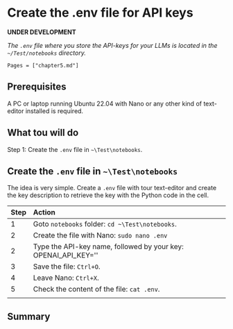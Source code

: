 # Create the .env file for API keys

**UNDER DEVELOPMENT**

*The `.env` file where you store the API-keys for your LLMs is located in the `~/Test/notebooks` directory.*


```@contents
Pages = ["chapter5.md"]
```

## Prerequisites

A PC or laptop running Ubuntu 22.04 with Nano or any other kind of text-editor installed is required.

## What tou will do

Step 1: Create the `.env` file in `~\Test\notebooks`.  

## Create the `.env` file in `~\Test\notebooks`

The idea is very simple. Create a `.env` file with tour text-editor and create the key description to retrieve the key with the Python code in the cell.

|Step        | Action      |
|:---------- | :---------- |
| 1 | Goto `notebooks` folder: `cd ~\Test\notebooks`. |
| 2 | Create the file with Nano: `sudo nano .env` |
| 2 | Type the API-key name, followed by your key: OPENAI_API_KEY='<replace with the OpenAI API-key>' |
| 3 | Save the file: `Ctrl+O`. |
| 4 | Leave Nano: `Ctrl+X`. |
| 5 | Check the content of the file: `cat .env`. |
||

## Summary